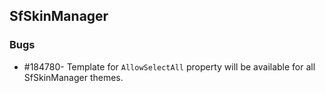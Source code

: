## SfSkinManager

### Bugs

* \#184780- Template for `AllowSelectAll` property will be available for all SfSkinManager themes.
